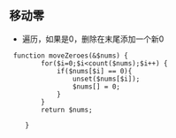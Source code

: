## 移动零



- 遍历，如果是0，删除在末尾添加一个新0

```
 function moveZeroes(&$nums) {
        for($i=0;$i<count($nums);$i++) {
            if($nums[$i] == 0){
                unset($nums[$i]);
                $nums[] = 0;
            }
        }
        return $nums;

    }
```

